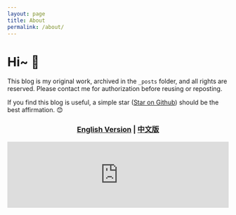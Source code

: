 ```yaml
---
layout: page
title: About
permalink: /about/
---
```


# Hi~ 👋
This blog is my original work, archived in the `_posts` folder, and all rights are reserved. 
Please contact me for authorization before reusing or reposting.

If you find this blog is useful, a simple star (<a class="github-button" 
  href="https://github.com/KwanWaiPang/KwanWaiPang.github.io" 
  data-icon="octicon-star" 
  data-size="large"
  data-show-count="true" 
  aria-label="Star it on GitHub">Star on Github</a>) should be the best affirmation. 😊

<!-- * [My Homepage](https://kwanwaipang.github.io/)  -->

[comment]: <> (  <h2 align="center">PAPER</h2>)
  <h3 align="center">
  <a href="about/">English Version</a> 
  | <a href="about-cn/">中文版</a> 
  </h3>

<style>
/* 内联样式隔离 */
#iframe-wrapper {
  width: 100%;
  overflow: hidden;
  border: none;
  display: block;
  margin: 0;
  padding: 0;
}

#iframe-content {
  width: 100%;
  border: none;
  display: block; /* 消除 iframe 默认的 inline 空隙 */
}
</style>

<div id="iframe-wrapper">
  <iframe 
    id="iframe-content"
    src="https://kwanwaipang.github.io/index.html" 
    onload="this.style.height = this.contentWindow.document.documentElement.scrollHeight + 'px'"
  ></iframe>
</div>

<script>
// 纯当前页面运行的脚本
document.getElementById('iframe-content').addEventListener('load', function() {
  try {
    const contentHeight = this.contentWindow.document.documentElement.scrollHeight;
    this.style.height = contentHeight +100+ 'px';//增加了高度
    // 添加窗口变化监听
    window.addEventListener('resize', () => {
      this.style.height = this.contentWindow.document.documentElement.scrollHeight + 'px';
    });
  } catch (error) {
    console.log('跨域保护机制触发，请确保被嵌入页面与本站同源');
  }
});
</script>


<!-- # Hi~ 👋
only for template

## 版权声明

博客文章是我原创文章，存档于_posts 文件夹下，版权归我所有，转载请与我联系获得授权许可。

This blog is my original work, archived in the _posts folder, and all rights are reserved. 
Please contact me for authorization before reusing or reposting. -->
